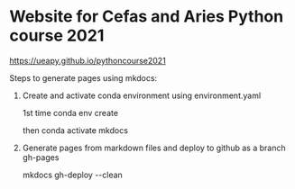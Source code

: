 # Website for Cefas and Aries Python course 2021

https://ueapy.github.io/pythoncourse2021


Steps to generate pages using mkdocs:
1. Create and activate conda environment using environment.yaml

    1st time
    conda env create

    then
    conda activate mkdocs

2. Generate pages from markdown files and deploy to github as a branch gh-pages

    mkdocs gh-deploy --clean
